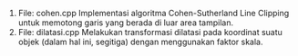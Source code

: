 1. File: cohen.cpp
Implementasi algoritma Cohen-Sutherland Line Clipping untuk memotong garis yang berada di luar area tampilan.
2. File: dilatasi.cpp
Melakukan transformasi dilatasi pada koordinat suatu objek (dalam hal ini, segitiga) dengan menggunakan faktor skala.
